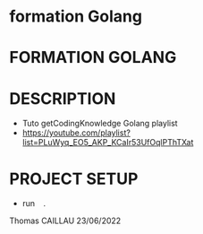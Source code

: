 # formation Golang

# FORMATION GOLANG

# DESCRIPTION
- Tuto getCodingKnowledge Golang playlist
- https://youtube.com/playlist?list=PLuWyq_EO5_AKP_KCaIr53UfOqlPThTXat

# PROJECT SETUP
- run ` ` .


Thomas CAILLAU
23/06/2022
